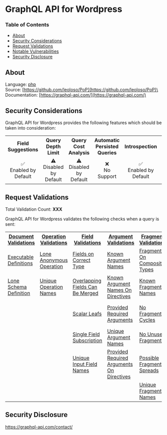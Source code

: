 # GraphQL API for Wordpress

### Table of Contents
* [About](#About)
* [Security Considerations](#Security-Considerations)
* [Request Validations](#Request-Validations)
* [Notable Vulnerabilities](#Notable-Vulnerabilties)
* [Security Disclosure](#Security-Disclosure)

## About
Language: [php](https://www.php.net/)\
Source: [https://github.com/leoloso/PoP](https://github.com/leoloso/PoP)\
Documentation: [https://graphql-api.com/](https://graphql-api.com/)

## Security Considerations
GraphQL API for Wordpress provides the following features which should be taken into consideration:

<table>
    <tr>
        <th align="center">Field Suggestions</th>
        <th align="center">Query Depth Limit</th>
        <th align="center">Query Cost Analysis</th>
        <th align="center">Automatic Persisted Queries</th>
        <th align="center">Introspection</th>
        <th align="center">Debug Mode</th>
        <th align="center">Batch Requests</th>
    </tr>
    <tr>
        <td align="center">✅<br>Enabled by Default</td>
        <td align="center">⚠️<br>Disabled by Default</td>
        <td align="center">⚠️<br>Disabled by Default</td>
        <td align="center">❌<br>No Support</td>
        <td align="center">✅<br>Enabled by Default</td>
        <td align="center">❌<br>No Support</td>
        <td align="center">⚠️<br>Disabled by Default</td>
    </tr>
</table>

## Request Validations
Total Validation Count: **XXX**

GraphQL API for Wordpress validates the following checks when a query is sent:

<table>
    <tr>
        <th><a href="https://spec.graphql.org/October2021/#sec-Documents">Document Validations</a></th>
        <th><a href="https://spec.graphql.org/October2021/#sec-Validation.Operations">Operation Validations</a></th>
        <th><a href="https://spec.graphql.org/October2021/#sec-Validation.Fields">Field Validations</a></th>
        <th><a href="https://spec.graphql.org/October2021/#sec-Validation.Arguments">Argument Validations</a></th>
        <th><a href="https://spec.graphql.org/October2021/#sec-Validation.Fragments">Fragment Validations</a></th>
        <th><a href="https://spec.graphql.org/October2021/#sec-Values">Value Validations</a></th>
        <th><a href="https://spec.graphql.org/October2021/#sec-Validation.Directives">Directive Validations</a></th>
        <th><a href="https://spec.graphql.org/October2021/#sec-Validation.Variables">Variable Validations</a></th>
        <th>Misc. Validations</th>
    </tr>
    <tr>
        <td><a href="">Executable Definitions</a></td>
        <td><a href="">Lone Anonymous Operation</a></td>
        <td><a href="">Fields on Correct Type</a></td>
        <td><a href="">Known Argument Names</a></td>
        <td><a href="">Fragments On Composite Types</a></td>
        <td><a href="">Known Type Names</a></td>
        <td><a href="">Known Directives</a></td>
        <td><a href="">No Undefined Variables</a></td>
        <td><a href="">Disable Introspection</a></td>
    </tr>
    <tr>
        <td><a href="">Lone Schema Definition</a></td>
        <td><a href="">Unique Operation Names</a></td>
        <td><a href="">Overlapping Fields Can Be Merged</a></td>
        <td><a href="">Known Argument Names On Directives</a></td>
        <td><a href="">Known Fragment Names</a></td>
        <td><a href="">Possible Type Extensions</a></td>
        <td><a href="">Unique Directive Names</a></td>
        <td><a href="">No Unused Variables</a></td>
        <td><a href=""></a></td>
    </tr>
    <tr>
        <td><a href=""></a></td>
        <td><a href=""></a></td>
        <td><a href="">Scalar Leafs</a></td>
        <td><a href="">Provided Required Arguments</a></td>
        <td><a href="">No Fragment Cycles</a></td>
        <td><a href="">Unique Enum Value Names</a></td>
        <td><a href="">Unique Directives Per Location</a></td>
        <td><a href="">Unique Variable Names</a></td>
        <td><a href=""></a></td>
    </tr>
    <tr>
        <td><a href=""></a></td>
        <td><a href=""></a></td>
        <td><a href="">Single Field Subscription</a></td>
        <td><a href="">Unique Argument Names</a></td>
        <td><a href="">No Unused Fragments</a></td>
        <td><a href="">Unique Operation Types</a></td>
        <td><a href=""></a></td>
        <td><a href="">Variables Are Input Types</a></td>
        <td><a href=""></a></td>
    </tr>
    <tr>
        <td><a href=""></a></td>
        <td><a href=""></a></td>
        <td><a href="">Unique Input Field Names</a></td>
        <td><a href="">Provided Required Arguments On Directives</a></td>
        <td><a href="">Possible Fragment Spreads</a></td>
        <td><a href="">Unique Type Names</a></td>
        <td><a href=""></a></td>
        <td><a href="">Variables In Allowed Position</a></td>
        <td><a href=""></a></td>
    </tr>
    <tr>
        <td><a href=""></a></td>
        <td><a href=""></a></td>
        <td><a href=""></a></td>
        <td><a href=""></a></td>
        <td><a href="">Unique Fragment Names</a></td>
        <td><a href="">Values Of Correct Type</a></td>
        <td><a href=""></a></td>
        <td><a href=""></a></td>
        <td><a href=""></a></td>
    </tr>
</table>

## Security Disclosure
https://graphql-api.com/contact/